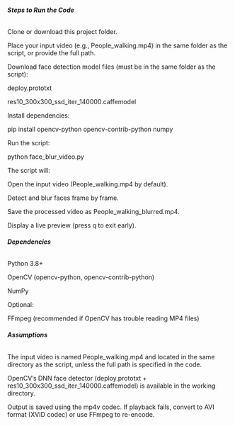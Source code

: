 ###### ***Steps to Run the Code***



Clone or download this project folder.

Place your input video (e.g., People\_walking.mp4) in the same folder as the script, or provide the full path.



Download face detection model files (must be in the same folder as the script):



deploy.prototxt



res10\_300x300\_ssd\_iter\_140000.caffemodel



Install dependencies:

pip install opencv-python opencv-contrib-python numpy



Run the script:

python face\_blur\_video.py



The script will:



Open the input video (People\_walking.mp4 by default).



Detect and blur faces frame by frame.



Save the processed video as People\_walking\_blurred.mp4.



Display a live preview (press q to exit early).



###### ***Dependencies***



Python 3.8+



OpenCV (opencv-python, opencv-contrib-python)



NumPy



Optional:



FFmpeg (recommended if OpenCV has trouble reading MP4 files)



###### ***Assumptions***



The input video is named People\_walking.mp4 and located in the same directory as the script, unless the full path is specified in the code.



OpenCV’s DNN face detector (deploy.prototxt + res10\_300x300\_ssd\_iter\_140000.caffemodel) is available in the working directory.



Output is saved using the mp4v codec. If playback fails, convert to AVI format (XVID codec) or use FFmpeg to re-encode.

